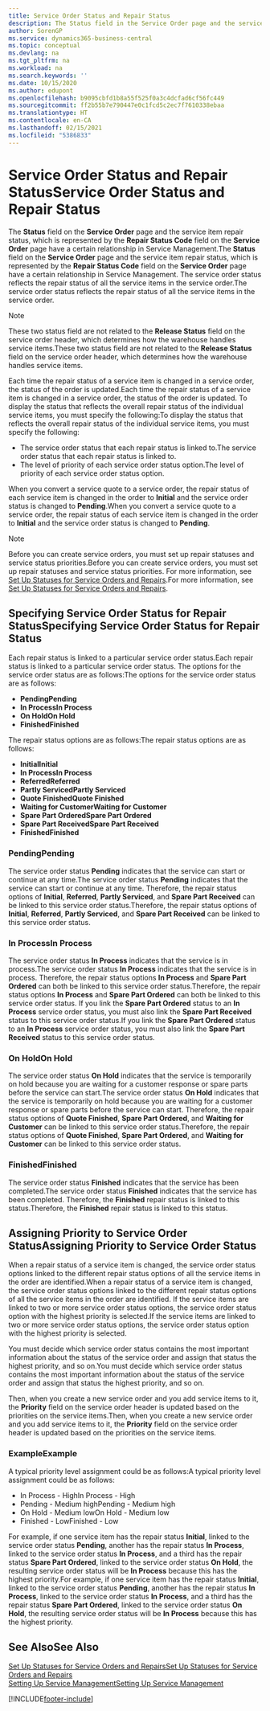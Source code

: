 ```yaml
---
title: Service Order Status and Repair Status
description: The Status field in the Service Order page and the service item repair status, which is represented by the Repair Status Code field in the Service Order page have a certain relationship in Service Management. The service order status reflects the repair status of all the service items in the service order.
author: SorenGP
ms.service: dynamics365-business-central
ms.topic: conceptual
ms.devlang: na
ms.tgt_pltfrm: na
ms.workload: na
ms.search.keywords: ''
ms.date: 10/15/2020
ms.author: edupont
ms.openlocfilehash: b9095cbfd1b8a55f525f0a3c4dcfad6cf56fc449
ms.sourcegitcommit: ff2b55b7e790447e0c1fcd5c2ec7f7610338ebaa
ms.translationtype: HT
ms.contentlocale: en-CA
ms.lasthandoff: 02/15/2021
ms.locfileid: "5386833"
---
```

# <a name="service-order-status-and-repair-status"></a><span data-ttu-id="31936-104">Service Order Status and Repair Status</span><span class="sxs-lookup"><span data-stu-id="31936-104">Service Order Status and Repair Status</span></span>

<span data-ttu-id="31936-105">The **Status** field on the **Service Order** page and the service item repair status, which is represented by the **Repair Status Code** field on the **Service Order** page have a certain relationship in Service Management.</span><span class="sxs-lookup"><span data-stu-id="31936-105">The **Status** field on the **Service Order** page and the service item repair status, which is represented by the **Repair Status Code** field on the **Service Order** page have a certain relationship in Service Management.</span></span> <span data-ttu-id="31936-106">The service order status reflects the repair status of all the service items in the service order.</span><span class="sxs-lookup"><span data-stu-id="31936-106">The service order status reflects the repair status of all the service items in the service order.</span></span>  

> [!NOTE]  
> <span data-ttu-id="31936-107">These two status field are not related to the **Release Status** field on the service order header, which determines how the warehouse handles service items.</span><span class="sxs-lookup"><span data-stu-id="31936-107">These two status field are not related to the **Release Status** field on the service order header, which determines how the warehouse handles service items.</span></span>  

<span data-ttu-id="31936-108">Each time the repair status of a service item is changed in a service order, the status of the order is updated.</span><span class="sxs-lookup"><span data-stu-id="31936-108">Each time the repair status of a service item is changed in a service order, the status of the order is updated.</span></span> <span data-ttu-id="31936-109">To display the status that reflects the overall repair status of the individual service items, you must specify the following:</span><span class="sxs-lookup"><span data-stu-id="31936-109">To display the status that reflects the overall repair status of the individual service items, you must specify the following:</span></span>  

* <span data-ttu-id="31936-110">The service order status that each repair status is linked to.</span><span class="sxs-lookup"><span data-stu-id="31936-110">The service order status that each repair status is linked to.</span></span>  
* <span data-ttu-id="31936-111">The level of priority of each service order status option.</span><span class="sxs-lookup"><span data-stu-id="31936-111">The level of priority of each service order status option.</span></span>  

<span data-ttu-id="31936-112">When you convert a service quote to a service order, the repair status of each service item is changed in the order to **Initial** and the service order status is changed to **Pending**.</span><span class="sxs-lookup"><span data-stu-id="31936-112">When you convert a service quote to a service order, the repair status of each service item is changed in the order to **Initial** and the service order status is changed to **Pending**.</span></span>  

> [!NOTE]
> <span data-ttu-id="31936-113">Before you can create service orders, you must set up repair statuses and service status priorities.</span><span class="sxs-lookup"><span data-stu-id="31936-113">Before you can create service orders, you must set up repair statuses and service status priorities.</span></span> <span data-ttu-id="31936-114">For more information, see [Set Up Statuses for Service Orders and Repairs](service-order-repair-status.md).</span><span class="sxs-lookup"><span data-stu-id="31936-114">For more information, see [Set Up Statuses for Service Orders and Repairs](service-order-repair-status.md).</span></span>

## <a name="specifying-service-order-status-for-repair-status"></a><span data-ttu-id="31936-115">Specifying Service Order Status for Repair Status</span><span class="sxs-lookup"><span data-stu-id="31936-115">Specifying Service Order Status for Repair Status</span></span>

<span data-ttu-id="31936-116">Each repair status is linked to a particular service order status.</span><span class="sxs-lookup"><span data-stu-id="31936-116">Each repair status is linked to a particular service order status.</span></span> <span data-ttu-id="31936-117">The options for the service order status are as follows:</span><span class="sxs-lookup"><span data-stu-id="31936-117">The options for the service order status are as follows:</span></span>

* <span data-ttu-id="31936-118">**Pending**</span><span class="sxs-lookup"><span data-stu-id="31936-118">**Pending**</span></span>
* <span data-ttu-id="31936-119">**In Process**</span><span class="sxs-lookup"><span data-stu-id="31936-119">**In Process**</span></span>
* <span data-ttu-id="31936-120">**On Hold**</span><span class="sxs-lookup"><span data-stu-id="31936-120">**On Hold**</span></span>
* <span data-ttu-id="31936-121">**Finished**</span><span class="sxs-lookup"><span data-stu-id="31936-121">**Finished**</span></span>

<span data-ttu-id="31936-122">The repair status options are as follows:</span><span class="sxs-lookup"><span data-stu-id="31936-122">The repair status options are as follows:</span></span>

* <span data-ttu-id="31936-123">**Initial**</span><span class="sxs-lookup"><span data-stu-id="31936-123">**Initial**</span></span>
* <span data-ttu-id="31936-124">**In Process**</span><span class="sxs-lookup"><span data-stu-id="31936-124">**In Process**</span></span>
* <span data-ttu-id="31936-125">**Referred**</span><span class="sxs-lookup"><span data-stu-id="31936-125">**Referred**</span></span>
* <span data-ttu-id="31936-126">**Partly Serviced**</span><span class="sxs-lookup"><span data-stu-id="31936-126">**Partly Serviced**</span></span>
* <span data-ttu-id="31936-127">**Quote Finished**</span><span class="sxs-lookup"><span data-stu-id="31936-127">**Quote Finished**</span></span>
* <span data-ttu-id="31936-128">**Waiting for Customer**</span><span class="sxs-lookup"><span data-stu-id="31936-128">**Waiting for Customer**</span></span>
* <span data-ttu-id="31936-129">**Spare Part Ordered**</span><span class="sxs-lookup"><span data-stu-id="31936-129">**Spare Part Ordered**</span></span>
* <span data-ttu-id="31936-130">**Spare Part Received**</span><span class="sxs-lookup"><span data-stu-id="31936-130">**Spare Part Received**</span></span>
* <span data-ttu-id="31936-131">**Finished**</span><span class="sxs-lookup"><span data-stu-id="31936-131">**Finished**</span></span>  

### <a name="pending"></a><span data-ttu-id="31936-132">Pending</span><span class="sxs-lookup"><span data-stu-id="31936-132">Pending</span></span>

<span data-ttu-id="31936-133">The service order status **Pending** indicates that the service can start or continue at any time.</span><span class="sxs-lookup"><span data-stu-id="31936-133">The service order status **Pending** indicates that the service can start or continue at any time.</span></span> <span data-ttu-id="31936-134">Therefore, the repair status options of **Initial**, **Referred**, **Partly Serviced**, and **Spare Part Received** can be linked to this service order status.</span><span class="sxs-lookup"><span data-stu-id="31936-134">Therefore, the repair status options of **Initial**, **Referred**, **Partly Serviced**, and **Spare Part Received** can be linked to this service order status.</span></span>  

### <a name="in-process"></a><span data-ttu-id="31936-135">In Process</span><span class="sxs-lookup"><span data-stu-id="31936-135">In Process</span></span>

<span data-ttu-id="31936-136">The service order status **In Process** indicates that the service is in process.</span><span class="sxs-lookup"><span data-stu-id="31936-136">The service order status **In Process** indicates that the service is in process.</span></span> <span data-ttu-id="31936-137">Therefore, the repair status options **In Process** and **Spare Part Ordered** can both be linked to this service order status.</span><span class="sxs-lookup"><span data-stu-id="31936-137">Therefore, the repair status options **In Process** and **Spare Part Ordered** can both be linked to this service order status.</span></span> <span data-ttu-id="31936-138">If you link the **Spare Part Ordered** status to an **In Process** service order status, you must also link the **Spare Part Received** status to this service order status.</span><span class="sxs-lookup"><span data-stu-id="31936-138">If you link the **Spare Part Ordered** status to an **In Process** service order status, you must also link the **Spare Part Received** status to this service order status.</span></span>  

### <a name="on-hold"></a><span data-ttu-id="31936-139">On Hold</span><span class="sxs-lookup"><span data-stu-id="31936-139">On Hold</span></span>

<span data-ttu-id="31936-140">The service order status **On Hold** indicates that the service is temporarily on hold because you are waiting for a customer response or spare parts before the service can start.</span><span class="sxs-lookup"><span data-stu-id="31936-140">The service order status **On Hold** indicates that the service is temporarily on hold because you are waiting for a customer response or spare parts before the service can start.</span></span> <span data-ttu-id="31936-141">Therefore, the repair status options of **Quote Finished**, **Spare Part Ordered**, and **Waiting for Customer** can be linked to this service order status.</span><span class="sxs-lookup"><span data-stu-id="31936-141">Therefore, the repair status options of **Quote Finished**, **Spare Part Ordered**, and **Waiting for Customer** can be linked to this service order status.</span></span>  

### <a name="finished"></a><span data-ttu-id="31936-142">Finished</span><span class="sxs-lookup"><span data-stu-id="31936-142">Finished</span></span>

<span data-ttu-id="31936-143">The service order status **Finished** indicates that the service has been completed.</span><span class="sxs-lookup"><span data-stu-id="31936-143">The service order status **Finished** indicates that the service has been completed.</span></span> <span data-ttu-id="31936-144">Therefore, the **Finished** repair status is linked to this status.</span><span class="sxs-lookup"><span data-stu-id="31936-144">Therefore, the **Finished** repair status is linked to this status.</span></span>  

## <a name="assigning-priority-to-service-order-status"></a><span data-ttu-id="31936-145">Assigning Priority to Service Order Status</span><span class="sxs-lookup"><span data-stu-id="31936-145">Assigning Priority to Service Order Status</span></span>

<span data-ttu-id="31936-146">When a repair status of a service item is changed, the service order status options linked to the different repair status options of all the service items in the order are identified.</span><span class="sxs-lookup"><span data-stu-id="31936-146">When a repair status of a service item is changed, the service order status options linked to the different repair status options of all the service items in the order are identified.</span></span> <span data-ttu-id="31936-147">If the service items are linked to two or more service order status options, the service order status option with the highest priority is selected.</span><span class="sxs-lookup"><span data-stu-id="31936-147">If the service items are linked to two or more service order status options, the service order status option with the highest priority is selected.</span></span>  

<span data-ttu-id="31936-148">You must decide which service order status contains the most important information about the status of the service order and assign that status the highest priority, and so on.</span><span class="sxs-lookup"><span data-stu-id="31936-148">You must decide which service order status contains the most important information about the status of the service order and assign that status the highest priority, and so on.</span></span>  

<span data-ttu-id="31936-149">Then, when you create a new service order and you add service items to it, the **Priority** field on the service order header is updated based on the priorities on the service items.</span><span class="sxs-lookup"><span data-stu-id="31936-149">Then, when you create a new service order and you add service items to it, the **Priority** field on the service order header is updated based on the priorities on the service items.</span></span>  

### <a name="example"></a><span data-ttu-id="31936-150">Example</span><span class="sxs-lookup"><span data-stu-id="31936-150">Example</span></span>

<span data-ttu-id="31936-151">A typical priority level assignment could be as follows:</span><span class="sxs-lookup"><span data-stu-id="31936-151">A typical priority level assignment could be as follows:</span></span>  

* <span data-ttu-id="31936-152">In Process - High</span><span class="sxs-lookup"><span data-stu-id="31936-152">In Process - High</span></span>  
* <span data-ttu-id="31936-153">Pending - Medium high</span><span class="sxs-lookup"><span data-stu-id="31936-153">Pending - Medium high</span></span>  
* <span data-ttu-id="31936-154">On Hold - Medium low</span><span class="sxs-lookup"><span data-stu-id="31936-154">On Hold - Medium low</span></span>  
* <span data-ttu-id="31936-155">Finished - Low</span><span class="sxs-lookup"><span data-stu-id="31936-155">Finished - Low</span></span>  

<span data-ttu-id="31936-156">For example, if one service item has the repair status **Initial**, linked to the service order status **Pending**, another has the repair status **In Process**, linked to the service order status **In Process**, and a third has the repair status **Spare Part Ordered**, linked to the service order status **On Hold**, the resulting service order status will be **In Process** because this has the highest priority.</span><span class="sxs-lookup"><span data-stu-id="31936-156">For example, if one service item has the repair status **Initial**, linked to the service order status **Pending**, another has the repair status **In Process**, linked to the service order status **In Process**, and a third has the repair status **Spare Part Ordered**, linked to the service order status **On Hold**, the resulting service order status will be **In Process** because this has the highest priority.</span></span>  

## <a name="see-also"></a><span data-ttu-id="31936-157">See Also</span><span class="sxs-lookup"><span data-stu-id="31936-157">See Also</span></span>

[<span data-ttu-id="31936-158">Set Up Statuses for Service Orders and Repairs</span><span class="sxs-lookup"><span data-stu-id="31936-158">Set Up Statuses for Service Orders and Repairs</span></span>](service-order-repair-status.md)  
[<span data-ttu-id="31936-159">Setting Up Service Management</span><span class="sxs-lookup"><span data-stu-id="31936-159">Setting Up Service Management</span></span>](service-setup-service.md)  


[!INCLUDE[footer-include](includes/footer-banner.md)]